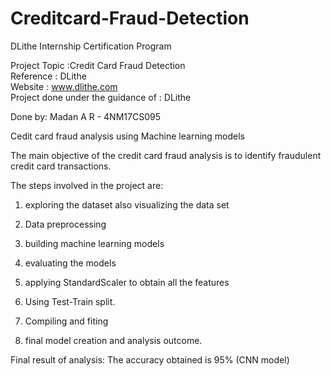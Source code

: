 # Creditcard-Fraud-Detection
DLithe Internship Certification Program
 
Project Topic :Credit Card Fraud Detection  
Reference : DLithe  
Website : www.dlithe.com  
Project done under the guidance of : DLithe

Done by: Madan A R - 4NM17CS095

Cedit card fraud analysis using Machine learning models

The main objective of the credit card fraud analysis is to identify fraudulent credit card transactions.


The steps involved in the project are:

1. exploring the dataset also visualizing the data set

2. Data preprocessing

3. building machine learning models

4. evaluating the models

5. applying StandardScaler to obtain all the features

6. Using Test-Train split.  

7. Compiling and fiting

8. final model creation and analysis outcome.





Final result of analysis:
The accuracy obtained is 95% (CNN model)
